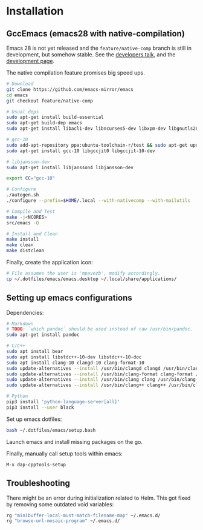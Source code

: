 # Installation

## GccEmacs (emacs28 with native-compilation)

Emacs 28 is not yet released and the `feature/native-comp` branch is still in development, but somehow stable. See the [developers talk](https://www.youtube.com/watch?v=zKHYZOAc_bQ), and the [development page](https://akrl.sdf.org/gccemacs.html).

The native compilation feature promises big speed ups.

```bash
# Download
git clone https://github.com/emacs-mirror/emacs
cd emacs
git checkout feature/native-comp

# Usual deps
sudo apt-get install build-essential
sudo apt-get build-dep emacs
sudo apt-get install libacl1-dev libncurses5-dev libxpm-dev libgnutls28-dev texinfo gsfonts-x11 git

# gcc-10
sudo add-apt-repository ppa:ubuntu-toolchain-r/test && sudo apt-get update
sudo apt-get install gcc-10 libgccjit0 libgccjit-10-dev

# libjansson-dev
sudo apt-get install libjansson4 libjansson-dev

export CC="gcc-10"

# Configure
./autogen.sh
./configure --prefix=$HOME/.local --with-nativecomp --with-mailutils

# Compile and Test
make -j<NCORES>
src/emacs -Q

# Install and Clean
make install
make clean
make distclean
```

Finally, create the application icon:
```bash
# File assumes the user is 'mpavezb', modify accordingly.
cp ~/.dotfiles/emacs/emacs.desktop ~/.local/share/applications/
```

## Setting up emacs configurations

Dependencies:

```bash
# Markdown
# TODO: `which pandoc` should be used instead of raw /usr/bin/pandoc.
sudo apt-get install pandoc

# C/C++
sudo apt install bear
sudo apt install libstdc++-10-dev libstdc++-10-doc
sudo apt install clang-10 clangd-10 clang-format-10
sudo update-alternatives --install /usr/bin/clangd clangd /usr/bin/clangd-10 100
sudo update-alternatives --install /usr/bin/clang-format clang-format /usr/bin/clang-format-10 100
sudo update-alternatives --install /usr/bin/clang clang /usr/bin/clang-10 100
sudo update-alternatives --install /usr/bin/clang++ clang++ /usr/bin/clang++-10 100

# Python
pip3 install 'python-language-server[all]'
pip3 install --user black
```

Set up emacs dotfiles:
```bash
bash ~/.dotfiles/emacs/setup.bash
```

Launch emacs and install missing packages on the go.

Finally, manually call setup tools within emacs:
```
M-x dap-cpptools-setup
```

## Troubleshooting

There might be an error during initialization related to Helm. This got fixed by removing some outdated void variables:
```bash
rg "minibuffer-local-must-match-filename-map" ~/.emacs.d/
rg "browse-url-mosaic-program" ~/.emacs.d/
```
